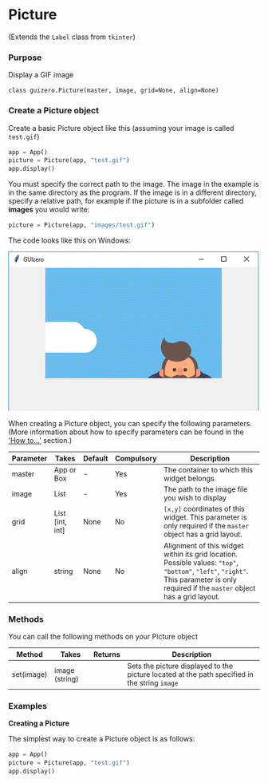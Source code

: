 # Picture

(Extends the `Label` class from `tkinter`)

### Purpose
Display a GIF image

```
class guizero.Picture(master, image, grid=None, align=None)
```

### Create a Picture object

Create a basic Picture object like this (assuming your image is called `test.gif`)

```python
app = App()
picture = Picture(app, "test.gif")
app.display()
```

You must specify the correct path to the image. The image in the example is in the same directory as the program. If the image is in a different directory, specify a relative path, for example if the picture is in a subfolder called **images** you would write:

```python
picture = Picture(app, "images/test.gif")
```

The code looks like this on Windows:

![Picture on Windows](images/picture_windows.png)


When creating a Picture object, you can specify the following parameters. (More information about how to specify parameters can be found in the ['How to...'](./howto/) section.)

| Parameter | Takes | Default | Compulsory | Description                         |
| --------- | --------- | ------- | ---------- | -------------------------|
| master    | App or Box   | - | Yes       | The container to which this widget belongs
| image   | List    | -  | Yes         | The path to the image file you wish to display |
| grid   | List [int, int]   | None     | No         | `[x,y]` coordinates of this widget. This parameter is only required if the `master` object has a grid layout. |
| align   | string     | None     | No         | Alignment of this widget within its grid location. Possible values: `"top"`, `"bottom"`, `"left"`, `"right"`. This parameter is only required if the `master` object has a grid layout.  |



### Methods

You can call the following methods on your Picture object

| Method        | Takes     | Returns    | Description                |
| ------------- | ------------- | ---------- | -------------------------- |
| set(image)  | image (string)  |           | Sets the picture displayed to the picture located at the path specified in the string `image`|



### Examples

**Creating a Picture**

The simplest way to create a Picture object is as follows:

```python
app = App()
picture = Picture(app, "test.gif")
app.display()
```
